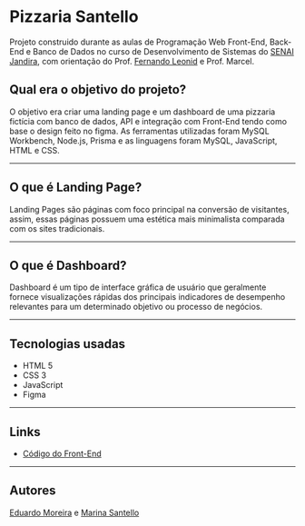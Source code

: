 # Pizzaria Santello

Projeto construido durante as aulas de Programação Web Front-End, Back-End e Banco de Dados no curso de Desenvolvimento de Sistemas do [SENAI Jandira](https://jandira.sp.senai.br/), com orientação do Prof. [Fernando Leonid](https://github.com/fernandoleonid) e Prof. Marcel.

## Qual era o objetivo do projeto?
O objetivo era criar uma landing page e um dashboard de uma pizzaria fictícia com banco de dados, API e integração com Front-End tendo como base o design feito no figma. As ferramentas utilizadas foram MySQL Workbench, Node.js, Prisma e as linguagens foram MySQL, JavaScript, HTML e CSS.

---

## O que é Landing Page?
Landing Pages são páginas com foco principal na conversão de visitantes, assim, essas páginas possuem uma estética mais minimalista comparada com os sites tradicionais.

---

## O que é Dashboard?
Dashboard é um tipo de interface gráfica de usuário que geralmente fornece visualizações rápidas dos principais indicadores de desempenho relevantes para um determinado objetivo ou processo de negócios.

---

## Tecnologias usadas
- HTML 5
- CSS 3
- JavaScript
- Figma

---

## Links
- [Código do Front-End](https://github.com/EduardoMoreiraMachado/projeto-pizzaria-santello-front-end)

---

## Autores
[Eduardo Moreira](https://github.com/EduardoMoreiraMachado) e [Marina Santello](https://github.com/MarinaSantello)
